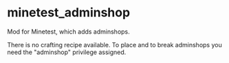 # minetest_adminshop
Mod for Minetest, which adds adminshops.

There is no crafting recipe available.
To place and to break adminshops you need the "adminshop" privilege assigned.
